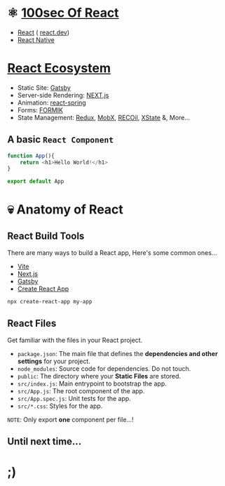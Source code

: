 # ⚛️ [100sec Of React](https://fireship.io/courses/react/basics-react)
- [React](https://github.com/facebook/react) ( [react.dev](https://react.dev/))
- [React Native](https://github.com/facebook/react-native)



# [React Ecosystem](https://github.com/enaqx/awesome-react)
- Static Site: [Gatsby](https://www.gatsbyjs.com/)
- Server-side Rendering: [NEXT.js](https://nextjs.org/)
- Animation: [react-spring](https://www.react-spring.dev/)
- Forms: [FORMIK](https://formik.org/)
- State Management: [Redux](https://redux.js.org/), [MobX](https://mobx.js.org/README.html), [RECOil](https://recoiljs.org), [XState](https://xstate.js.org/)
&, More...


## A basic `React Component`

```javascript
function App(){
    return <h1>Hello World!</h1>
}

export default App
```

# 💀 Anatomy of React

## React Build Tools
There are many ways to build a React app, Here's some common ones...

- [Vite](https://vitejs.dev/guide/)
- [Next.js](https://nextjs.org/docs/getting-started/installation)
- [Gatsby](https://www.gatsbyjs.com/docs/quick-start/)
- [Create React App](https://create-react-app.dev/docs/getting-started)

```shell
npx create-react-app my-app
```

## React Files
Get familiar with the files in your React project.

- `package.json`: The main file that defines the **dependencies and other settings** for your project.
- `node_modules`: Source code for dependencies. Do not touch.
- `public`: The directory where your **Static Files** are stored.
- `src/index.js`: Main entrypoint to bootstrap the app.
- `src/App.js`: The root component of the app.
- `src/App.spec.js`: Unit tests for the app.
- `src/*.css`: Styles for the app.
  
`NOTE`:  Only export **one** component per file...!








## Until next time...

# ;)
